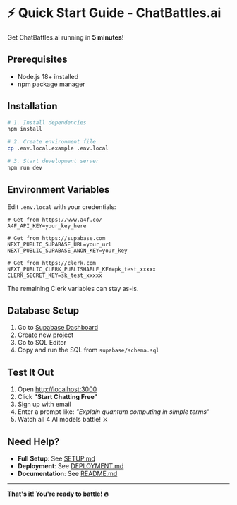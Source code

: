 # ⚡ Quick Start Guide - ChatBattles.ai

Get ChatBattles.ai running in **5 minutes**!

## Prerequisites

- Node.js 18+ installed
- npm package manager

## Installation

```bash
# 1. Install dependencies
npm install

# 2. Create environment file
cp .env.local.example .env.local

# 3. Start development server
npm run dev
```

## Environment Variables

Edit `.env.local` with your credentials:

```env
# Get from https://www.a4f.co/
A4F_API_KEY=your_key_here

# Get from https://supabase.com
NEXT_PUBLIC_SUPABASE_URL=your_url
NEXT_PUBLIC_SUPABASE_ANON_KEY=your_key

# Get from https://clerk.com
NEXT_PUBLIC_CLERK_PUBLISHABLE_KEY=pk_test_xxxxx
CLERK_SECRET_KEY=sk_test_xxxxx
```

The remaining Clerk variables can stay as-is.

## Database Setup

1. Go to [Supabase Dashboard](https://supabase.com)
2. Create new project
3. Go to SQL Editor
4. Copy and run the SQL from `supabase/schema.sql`

## Test It Out

1. Open [http://localhost:3000](http://localhost:3000)
2. Click **"Start Chatting Free"**
3. Sign up with email
4. Enter a prompt like: *"Explain quantum computing in simple terms"*
5. Watch all 4 AI models battle! ⚔️

## Need Help?

- **Full Setup**: See [SETUP.md](SETUP.md)
- **Deployment**: See [DEPLOYMENT.md](DEPLOYMENT.md)
- **Documentation**: See [README.md](README.md)

---

**That's it! You're ready to battle! 🔥**

